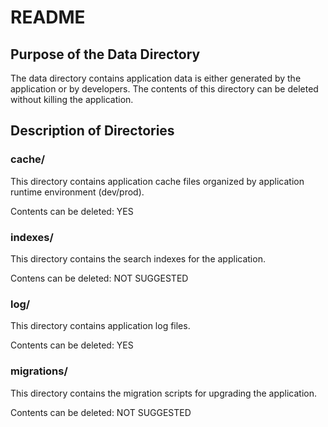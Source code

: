 README
======

Purpose of the Data Directory
-----------------------------

The data directory contains application data is either generated by the 
application or by developers. The contents of this directory can be 
deleted without killing the application.

Description of Directories
--------------------------

### cache/

This directory contains application cache files organized by application 
runtime environment (dev/prod).

Contents can be deleted: YES

### indexes/

This directory contains the search indexes for the application.

Contens can be deleted: NOT SUGGESTED

### log/

This directory contains application log files.

Contents can be deleted: YES

### migrations/

This directory contains the migration scripts for upgrading the application.

Contents can be deleted: NOT SUGGESTED

